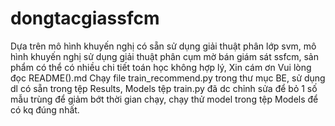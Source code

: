 # dongtacgiassfcm
Dựa trên mô hình khuyến nghị có sẵn sử dụng giải thuật phân lớp svm,
mô hình khuyến nghị sử dụng giải thuật phân cụm mờ bán giám sát ssfcm, 
sản phẩm có thể có nhiều chi tiết toán học không hợp lý,
Xin cám ơn
Vui lòng đọc README().md
Chạy file train_recommend.py trong thư mục BE, sử dụng dl có sẵn trong tệp Results, Models
tệp train.py đã dc chỉnh sửa để bỏ 1 số mẫu trùng để giảm bớt thời gian chạy,
chạy thử model trong tệp Models để có kq đúng nhất.
